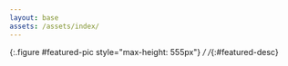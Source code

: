 ```yaml
---
layout: base
assets: /assets/index/
---
```


<script>
    const pool = [
        ["{{page.assets}}20220905_142805.jpg", "9/05/2022"],
        ["{{page.assets}}20220912_172358.jpg", "9/12/2022"],
        ["{{page.assets}}20220915_171654.jpg", "9/15/2022"],
        ["{{page.assets}}20230414_225138.jpg", "4/14/2023"],
        ["{{page.assets}}20230616_161726.jpg", "6/16/2023"],
        ["{{page.assets}}20230709_102845.jpg", "7/09/2023"],
        ["{{page.assets}}20230729_191855.jpg", "7/29/2023"],
        ["{{page.assets}}20230819_145037.jpg", "8/19/2023"],
        ["{{page.assets}}20230822_155733.jpg", "8/22/2023"],
        ["{{page.assets}}20230909_113747.jpg", "9/09/2023"],
        ["{{page.assets}}20230917_142838.jpg", "9/17/2023"],
        ["{{page.assets}}20231125_124518.jpg", "11/25/2023"],
        ["{{page.assets}}20240120_033120.jpg", "1/20/2024"],
        ["{{page.assets}}20240322_185813.jpg", "3/22/2024"],
        ["{{page.assets}}20240616_083017.jpg", "6/16/2024"],
        ["{{page.assets}}20240707_120032.jpg", "7/07/2024"],
        ["{{page.assets}}20240907_085624.jpg", "9/07/2024"]
    ];

    const featured = pool.length - 1;
    const useFeatured = true;

    let choice = pool[featured];
    if (Math.random() < 0.5 || !useFeatured)
    {
        const r = Math.floor(Math.random() * (pool.length - 1));
        choice = pool[r >= featured ? r + 1 : r];
    }

    window.addEventListener("load", (e) => {
        document.getElementById("featured-pic").setAttribute("src", choice[0]);
        document.getElementById("featured-desc").textContent = choice[1];
    });
</script>

![](){:.figure #featured-pic style="max-height: 555px"}
*/ /*{:#featured-desc}
